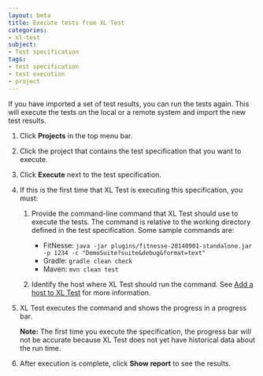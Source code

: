 ```yaml
---
layout: beta
title: Execute tests from XL Test
categories:
- xl-test
subject:
- Test specification
tags:
- test specification
- test execution
- project
---
```


If you have imported a set of test results, you can run the tests again. This will execute the tests on the local or a remote system and import the new test results.

1. Click **Projects** in the top menu bar.
1. Click the project that contains the test specification that you want to execute.
1. Click **Execute** next to the test specification.
1. If this is the first time that XL Test is executing this specification, you must:
    1. Provide the command-line command that XL Test should use to execute the tests. The command is relative to the working directory defined in the test specification. Some sample commands are:

        * FitNesse: `java -jar plugins/fitnesse-20140901-standalone.jar -p 1234 -c "DemoSuite?suite&debug&format=text"`
        * Gradle: `gradle clean check`
        * Maven: `mvn clean test`
    1. Identify the host where XL Test should run the command. See [Add a host to XL Test](/xl-test/how-to/add-a-host-to-xl-test.html) for more information.
1. XL Test executes the command and shows the progress in a progress bar. 

    **Note:** The first time you execute the specification, the progress bar will not be accurate because XL Test does not yet have historical data about the run time.

1. After execution is complete, click **Show report** to see the results.
